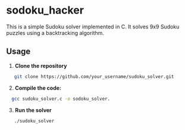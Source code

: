 # sodoku_hacker

This is a  simple Sudoku solver implemented in C. It solves 9x9 Sudoku puzzles using a backtracking algorithm.

## Usage

1. **Clone the repository**

```bash
   git clone https://github.com/your_username/sudoku_solver.git
   ```

2. **Compile the code:**

```bash
  gcc sudoku_solver.c -o sodoku_solver.
```

3. **Run the solver**

```bash
   ./sudoku_solver
```
